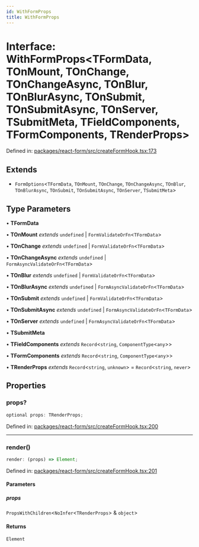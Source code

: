 ```yaml
---
id: WithFormProps
title: WithFormProps
---
```


<!-- DO NOT EDIT: this page is autogenerated from the type comments -->

# Interface: WithFormProps\<TFormData, TOnMount, TOnChange, TOnChangeAsync, TOnBlur, TOnBlurAsync, TOnSubmit, TOnSubmitAsync, TOnServer, TSubmitMeta, TFieldComponents, TFormComponents, TRenderProps\>

Defined in: [packages/react-form/src/createFormHook.tsx:173](https://github.com/Pascalmh/tanstack-form/blob/main/packages/react-form/src/createFormHook.tsx#L173)

## Extends

- `FormOptions`\<`TFormData`, `TOnMount`, `TOnChange`, `TOnChangeAsync`, `TOnBlur`, `TOnBlurAsync`, `TOnSubmit`, `TOnSubmitAsync`, `TOnServer`, `TSubmitMeta`\>

## Type Parameters

• **TFormData**

• **TOnMount** *extends* `undefined` \| `FormValidateOrFn`\<`TFormData`\>

• **TOnChange** *extends* `undefined` \| `FormValidateOrFn`\<`TFormData`\>

• **TOnChangeAsync** *extends* `undefined` \| `FormAsyncValidateOrFn`\<`TFormData`\>

• **TOnBlur** *extends* `undefined` \| `FormValidateOrFn`\<`TFormData`\>

• **TOnBlurAsync** *extends* `undefined` \| `FormAsyncValidateOrFn`\<`TFormData`\>

• **TOnSubmit** *extends* `undefined` \| `FormValidateOrFn`\<`TFormData`\>

• **TOnSubmitAsync** *extends* `undefined` \| `FormAsyncValidateOrFn`\<`TFormData`\>

• **TOnServer** *extends* `undefined` \| `FormAsyncValidateOrFn`\<`TFormData`\>

• **TSubmitMeta**

• **TFieldComponents** *extends* `Record`\<`string`, `ComponentType`\<`any`\>\>

• **TFormComponents** *extends* `Record`\<`string`, `ComponentType`\<`any`\>\>

• **TRenderProps** *extends* `Record`\<`string`, `unknown`\> = `Record`\<`string`, `never`\>

## Properties

### props?

```ts
optional props: TRenderProps;
```

Defined in: [packages/react-form/src/createFormHook.tsx:200](https://github.com/Pascalmh/tanstack-form/blob/main/packages/react-form/src/createFormHook.tsx#L200)

***

### render()

```ts
render: (props) => Element;
```

Defined in: [packages/react-form/src/createFormHook.tsx:201](https://github.com/Pascalmh/tanstack-form/blob/main/packages/react-form/src/createFormHook.tsx#L201)

#### Parameters

##### props

`PropsWithChildren`\<`NoInfer`\<`TRenderProps`\> & `object`\>

#### Returns

`Element`
